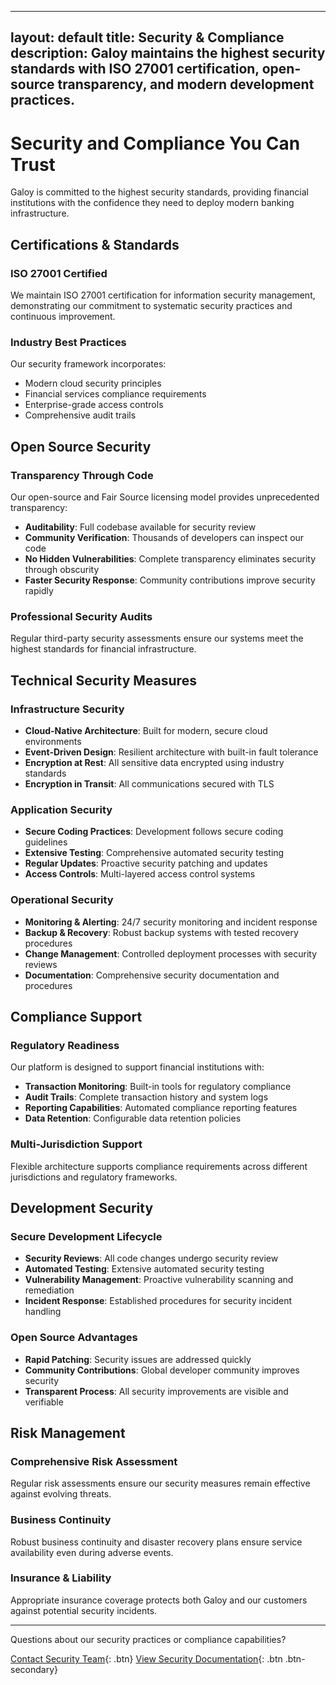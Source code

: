 
---
layout: default
title: Security & Compliance
description: Galoy maintains the highest security standards with ISO 27001 certification, open-source transparency, and modern development practices.
---

# Security and Compliance You Can Trust

Galoy is committed to the highest security standards, providing financial institutions with the confidence they need to deploy modern banking infrastructure.

## Certifications & Standards

### ISO 27001 Certified
We maintain ISO 27001 certification for information security management, demonstrating our commitment to systematic security practices and continuous improvement.

### Industry Best Practices
Our security framework incorporates:
- Modern cloud security principles
- Financial services compliance requirements
- Enterprise-grade access controls
- Comprehensive audit trails

## Open Source Security

### Transparency Through Code
Our open-source and Fair Source licensing model provides unprecedented transparency:
- **Auditability**: Full codebase available for security review
- **Community Verification**: Thousands of developers can inspect our code
- **No Hidden Vulnerabilities**: Complete transparency eliminates security through obscurity
- **Faster Security Response**: Community contributions improve security rapidly

### Professional Security Audits
Regular third-party security assessments ensure our systems meet the highest standards for financial infrastructure.

## Technical Security Measures

### Infrastructure Security
- **Cloud-Native Architecture**: Built for modern, secure cloud environments
- **Event-Driven Design**: Resilient architecture with built-in fault tolerance
- **Encryption at Rest**: All sensitive data encrypted using industry standards
- **Encryption in Transit**: All communications secured with TLS

### Application Security
- **Secure Coding Practices**: Development follows secure coding guidelines
- **Extensive Testing**: Comprehensive automated security testing
- **Regular Updates**: Proactive security patching and updates
- **Access Controls**: Multi-layered access control systems

### Operational Security
- **Monitoring & Alerting**: 24/7 security monitoring and incident response
- **Backup & Recovery**: Robust backup systems with tested recovery procedures
- **Change Management**: Controlled deployment processes with security reviews
- **Documentation**: Comprehensive security documentation and procedures

## Compliance Support

### Regulatory Readiness
Our platform is designed to support financial institutions with:
- **Transaction Monitoring**: Built-in tools for regulatory compliance
- **Audit Trails**: Complete transaction history and system logs
- **Reporting Capabilities**: Automated compliance reporting features
- **Data Retention**: Configurable data retention policies

### Multi-Jurisdiction Support
Flexible architecture supports compliance requirements across different jurisdictions and regulatory frameworks.

## Development Security

### Secure Development Lifecycle
- **Security Reviews**: All code changes undergo security review
- **Automated Testing**: Extensive automated security testing
- **Vulnerability Management**: Proactive vulnerability scanning and remediation
- **Incident Response**: Established procedures for security incident handling

### Open Source Advantages
- **Rapid Patching**: Security issues are addressed quickly
- **Community Contributions**: Global developer community improves security
- **Transparent Process**: All security improvements are visible and verifiable

## Risk Management

### Comprehensive Risk Assessment
Regular risk assessments ensure our security measures remain effective against evolving threats.

### Business Continuity
Robust business continuity and disaster recovery plans ensure service availability even during adverse events.

### Insurance & Liability
Appropriate insurance coverage protects both Galoy and our customers against potential security incidents.

---

Questions about our security practices or compliance capabilities?

[Contact Security Team](mailto:biz@galoy.io?subject=Security%20Inquiry){: .btn}
[View Security Documentation](https://dev.galoy.io/security){: .btn .btn-secondary}
